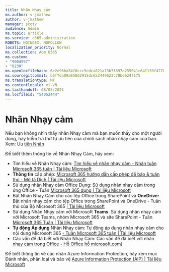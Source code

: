 ```yaml
---
title: Nhãn Nhạy cảm
ms.author: v-jmathew
author: v-jmathew
manager: scotv
audience: Admin
ms.topic: article
ms.service: o365-administration
ROBOTS: NOINDEX, NOFOLLOW
localization_priority: Normal
ms.collection: Adm_O365
ms.custom:
- "9004597"
- "8230"
ms.openlocfilehash: 6e2e96ba54f8ccc5edca821a73b7f697a255041c64f139f47702f637dd6dbb2a
ms.sourcegitcommit: b5f7da89a650d2915dc652449623c78be6247175
ms.translationtype: MT
ms.contentlocale: vi-VN
ms.lasthandoff: 08/05/2021
ms.locfileid: "54052444"
---
```

# <a name="sensitivity-labels"></a>Nhãn Nhạy cảm

Nếu bạn không nhìn thấy nhãn Nhạy cảm mà bạn muốn thấy cho một người dùng, hãy kiểm tra thứ tự ưu tiên của chính sách nhãn nhạy cảm của bạn. Xem: Ưu [tiên Nhãn](https://docs.microsoft.com/microsoft-365/compliance/sensitivity-labels)

Để biết thêm thông tin về Nhãn Nhạy Cảm, hãy xem:

- Tìm hiểu về Nhãn Nhạy cảm: [Tìm hiểu về nhãn nhạy cảm - Nhãn tuân Microsoft 365 tuân | Tài liệu Microsoft](https://docs.microsoft.com/microsoft-365/compliance/sensitivity-labels)
- **Thông tin** cấp phép: [Microsoft 365 hướng dẫn cấp phép để bảo & tuân thủ - Mô tả Dịch | Tài liệu Microsoft](https://docs.microsoft.com/office365/servicedescriptions/microsoft-365-service-descriptions/microsoft-365-tenantlevel-services-licensing-guidance/microsoft-365-security-compliance-licensing-guidance#information-protection)
- Sử dụng nhãn Nhạy cảm Office Dụng: Sử dụng nhãn nhạy cảm trong ứng Office - Tuân [Microsoft 365 dụng | Tài liệu Microsoft](https://docs.microsoft.com/microsoft-365/compliance/sensitivity-labels-office-apps)
- Bật Nhãn Nhạy Cảm cho các tệp Office trong SharePoint và **OneDrive:** Bật nhãn nhạy cảm cho tệp Office trong SharePoint và OneDrive - Tuân thủ của Bộ Microsoft 365 [| Tài liệu Microsoft](https://docs.microsoft.com/microsoft-365/compliance/sensitivity-labels-sharepoint-onedrive-files)
- Sử dụng Nhãn Nhạy cảm với Microsoft **Teams**: Sử dụng nhãn nhạy cảm với Microsoft Teams, nhóm Microsoft 365 và site SharePoint - Tuân [Microsoft 365 Tuân | Tài liệu Microsoft](https://docs.microsoft.com/microsoft-365/compliance/sensitivity-labels-teams-groups-sites)
- **Tự động Áp dụng** Nhãn Nhạy cảm: Tự động áp dụng nhãn nhạy cảm cho nội dung Microsoft 365 [- Tuân Microsoft 365 tuân | Tài liệu Microsoft](https://docs.microsoft.com/microsoft-365/compliance/apply-sensitivity-label-automatically)
- Các vấn đề đã biết với Nhãn Nhạy Cảm: Các vấn đề đã biết với nhãn [nhạy cảm trong Office - Hỗ Office hỗ microsoft.com)](https://support.microsoft.com/office/known-issues-with-sensitivity-labels-in-office-b169d687-2bbd-4e21-a440-7da1b2743edc)

Để biết thông tin về các nhãn Azure Information Protection, hãy xem mục Đánh nhãn, phân loại và bảo vệ [Azure Information Protection (AIP) | Tài liệu Microsoft](https://docs.microsoft.com/azure/information-protection/aip-classification-and-protection)
